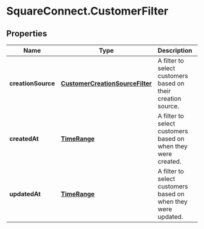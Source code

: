 # SquareConnect.CustomerFilter

## Properties
Name | Type | Description | Notes
------------ | ------------- | ------------- | -------------
**creationSource** | [**CustomerCreationSourceFilter**](CustomerCreationSourceFilter.md) | A filter to select customers based on their creation source. | [optional] 
**createdAt** | [**TimeRange**](TimeRange.md) | A filter to select customers based on when they were created. | [optional] 
**updatedAt** | [**TimeRange**](TimeRange.md) | A filter to select customers based on when they were updated. | [optional] 



